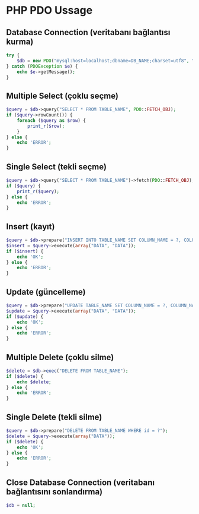 # PHP PDO Ussage

## Database Connection (veritabanı bağlantısı kurma)
```php
try {
    $db = new PDO("mysql:host=localhost;dbname=DB_NAME;charset=utf8", "root", "PASSWORD");
} catch (PDOException $e) {
    echo $e->getMessage();
}
```
    
## Multiple Select (çoklu seçme)
```php
$query = $db->query("SELECT * FROM TABLE_NAME", PDO::FETCH_OBJ);
if ($query->rowCount()) {
    foreach ($query as $row) {
        print_r($row);
    }
} else {
    echo 'ERROR';
}
```
    
## Single Select (tekli seçme)
```php
$query = $db->query("SELECT * FROM TABLE_NAME")->fetch(PDO::FETCH_OBJ);
if ($query) {
    print_r($query);
} else {
    echo 'ERROR';
}
```
## Insert (kayıt)
```php
$query = $db->prepare("INSERT INTO TABLE_NAME SET COLUMN_NAME = ?, COLUMN_NAME = ?");
$insert = $query->execute(array("DATA", "DATA"));
if ($insert) {
    echo 'OK';
} else {
    echo 'ERROR';
}
```
## Update (güncelleme)
```php
$query = $db->prepare("UPDATE TABLE_NAME SET COLUMN_NAME = ?, COLUMN_NAME = ? WHERE id = 1");
$update = $query->execute(array("DATA", "DATA"));
if ($update) {
    echo 'OK';
} else {
    echo 'ERROR';
}
```
## Multiple Delete (çoklu silme)
```php
$delete = $db->exec("DELETE FROM TABLE_NAME");
if ($delete) {
    echo $delete;
} else {
    echo 'ERROR';
}
```
## Single Delete (tekli silme)
```php
$query = $db->prepare("DELETE FROM TABLE_NAME WHERE id = ?");
$delete = $query->execute(array("DATA"));
if ($delete) {
    echo 'OK';
} else {
    echo 'ERROR';
}
```
 ## Close Database Connection (veritabanı bağlantısını sonlandırma)
 ```php
$db = null;
```
